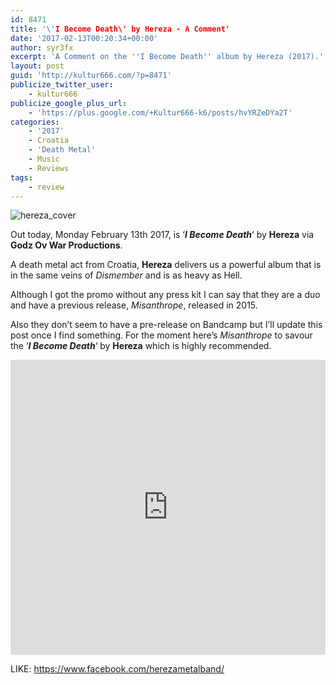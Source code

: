 ```yaml
---
id: 8471
title: '\'I Become Death\' by Hereza - A Comment'
date: '2017-02-13T00:20:34+00:00'
author: syr3fx
excerpt: 'A Comment on the ''I Become Death'' album by Hereza (2017).'
layout: post
guid: 'http://kultur666.com/?p=8471'
publicize_twitter_user:
    - kultur666
publicize_google_plus_url:
    - 'https://plus.google.com/+Kultur666-k6/posts/hvYRZeDYa2T'
categories:
    - '2017'
    - Croatia
    - 'Death Metal'
    - Music
    - Reviews
tags:
    - review
---
```


![hereza_cover](http://localhost:8080/wp-content/uploads/2017/02/hereza_cover.jpg)

Out today, Monday February 13th 2017, is ‘***I Become Death***‘ by **Hereza** via **Godz Ov War Productions**.

A death metal act from Croatia, **Hereza** delivers us a powerful album that is in the same veins of *Dismember* and is as heavy as Hell.

Although I got the promo without any press kit I can say that they are a duo and have a previous release, *Misanthrope*, released in 2015.

Also they don’t seem to have a pre-release on Bandcamp but I’ll update this post once I find something. For the moment here’s *Misanthrope* to savour the ‘***I Become Death***‘ by **Hereza** which is highly recommended.

<iframe style="border: 0; width: 100%; height: 472px;" src="https://bandcamp.com/EmbeddedPlayer/album=878911071/size=large/bgcol=333333/linkcol=e99708/tracklist=false/transparent=true/" seamless></iframe>

LIKE: <https://www.facebook.com/herezametalband/>